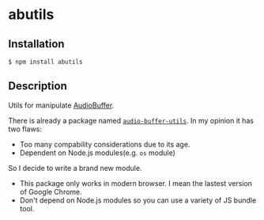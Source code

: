 # abutils

## Installation

`$ npm install abutils`

## Description

Utils for manipulate [AudioBuffer](https://developer.mozilla.org/en-US/docs/Web/API/AudioBuffer).

There is already a package named [`audio-buffer-utils`](https://github.com/audiojs/audio-buffer-utils). In my opinion it has two flaws:

* Too many compability considerations due to its age.
* Dependent on Node.js modules(e.g. `os` module)

So I decide to write a brand new module.

* This package only works in modern browser. I mean the lastest version of Google Chrome.
* Don't depend on Node.js modules so you can use a variety of JS bundle tool.



